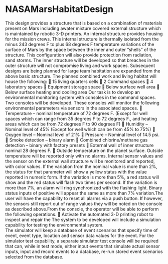 # NASAMarsHabitatDesign
This design provides a structure that is based on a combination of materials present on Mars including awater mixture covered external structure which is maintained by robotic 3-D printers.  An internal 
structure provides housing for the mission crews.  This internal structure is thermally isolated from the minus 243 degrees F to plus 68 degrees F temperature variations of the surface of Mars by the space 
between the inner and outer “shells” of the structure.  This configuration will also provide protection from radiation, sand storms.  The inner structure will be developed so that breaches in the outer structure will not compromise living and work spaces.
Subsequent designs are being planned for large team habitation are expanded from the above basic structure.  The planned combined work and living habitat will house the following:
 15 living quarters cells
 2 Command spaces
 4 laboratory spaces
 Equipment storage space
 Below surface well area
 Below surface heating and cooling area
Our task is to develop an environmental monitoring system with consoles in the command spaces.  Two consoles will be developed.  These consoles will monitor the following environmental parameters via 
sensors in the associated spaces.
 Temperature – nominal temperature of 72 degrees F. (Except for well spaces which can range from 35 degrees F to 72 degrees F., and heating areas which can be from 72 degrees F to 90 degrees F)
 Humidity – Nominal level of 45% (Except for well which can be from 45% to 75%)
 Oxygen level – Nominal level of 21%
 Pressure – Nominal level of 14.5 psi.
 Smoke detection – binary alarm
 Combined chlorine/methane gas detection – binary with factory presets
 External wall of inner structure nominal 28 degrees F.
 Outside temperature on the planet surface.
Outside temperature will be reported only with no alarms. Internal sensor values and the sensor on the external wall structure will be monitored and reported, 
with color values.  If the variation from the nominal value is more than 2%, the status for that parameter will show a yellow status with the value reported in numeric form.  If the variation is more than 5%, a 
red status will show and the red status will flash two times per second.  If the variation is more than 7%, an alarm will ring synchronized with the flashing light.
Binary status inputs of positive will appear the same as more than 7% variation.The user will have the capability to reset all alarms via a push button.  If however, the sensors still report 
out of range values they will be noted on the console as described above.From the console, the operator will be able to perform the following operations.
 Activate the automated 3-D printing robot to inspect and repair the 
The system to be developed will include a simulation capability for testing the environmental system.  
The simulator will keep a database of event scenarios that specify time of event, event type, location and sensor data values for the event.  For the simulator test capability, a separate simulator test console 
will be required that can, while in test mode, either input events that simulate actual sensor inputs, input and record events to a database, re-run stored event scenarios selected from the database.
